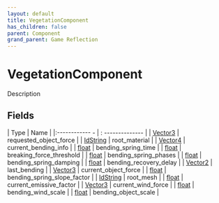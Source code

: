 ```yaml
---
layout: default
title: VegetationComponent
has_children: false
parent: Component
grand_parent: Game Reflection
---
```

# VegetationComponent
Description 

## Fields
| Type | Name |
|:------------ - | : -------------- |
| [Vector3](game-reflection/classes/vector3.md) | requested_object_force |
| [IdString](game-reflection/components/id_string.md) | root_material |
| [Vector4](game-reflection/classes/vector4.md) | current_bending_info |
| [float](game-reflection/components/float.md) | bending_spring_time |
| [float](game-reflection/components/float.md) | breaking_force_threshold |
| [float](game-reflection/components/float.md) | bending_spring_phases |
| [float](game-reflection/components/float.md) | bending_spring_damping |
| [float](game-reflection/components/float.md) | bending_recovery_delay |
| [Vector2](game-reflection/classes/vector2.md) | last_bending |
| [Vector3](game-reflection/classes/vector3.md) | current_object_force |
| [float](game-reflection/components/float.md) | bending_spring_slope_factor |
| [IdString](game-reflection/components/id_string.md) | root_mesh |
| [float](game-reflection/components/float.md) | current_emissive_factor |
| [Vector3](game-reflection/classes/vector3.md) | current_wind_force |
| [float](game-reflection/components/float.md) | bending_wind_scale |
| [float](game-reflection/components/float.md) | bending_object_scale |
